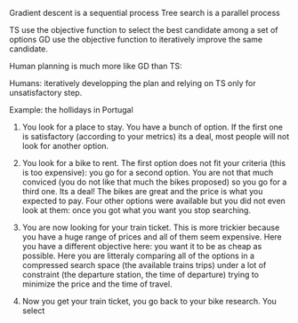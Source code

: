 Gradient descent is a sequential process
Tree search is a parallel process

TS use the objective function to select the best candidate among a set of options
GD use the objective function to iteratively improve the same candidate. 

Human planning is much more like GD than TS:

Humans: iteratively developping the plan and relying on TS only for unsatisfactory step. 

Example: the hollidays in Portugal

1. You look for a place to stay. You have a bunch of option. If the first one is satisfactory (according to your metrics) its a deal, most people will not look for another option. 

2. You look for a bike to rent. The first option does not fit your criteria (this is too expensive): you go for a second option. You are not that much conviced (you do not like that much the bikes proposed) so you go for a third one. Its a deal! The bikes are great and the price is what you expected to pay. Four other options were available but you did not even look at them: once you got what you want you stop searching. 
  
3. You are now looking for your train ticket. This is more trickier because you have a huge range of prices and all of them seem expensive. Here you have a different objective here: you want it to be as cheap as possible. Here you are litteraly comparing all of the options in a compressed search space (the available trains trips) under a lot of constraint (the departure station, the time of departure) trying to minimize the price and the time of travel. 

4. Now you get your train ticket, you go back to your bike research. You select  
